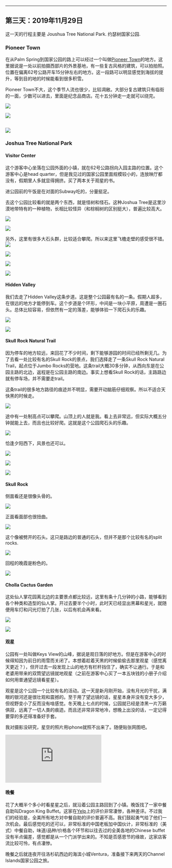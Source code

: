 
-------------
第三天：2019年11月29日
-------------

这一天的行程主要是 Joushua Tree National Park. 约瑟树国家公园.

### Pioneer Town
在从Palm Spring到国家公园的路上可以经过一个叫做[Pioneer Town](https://www.visitcalifornia.com/attraction/pioneertown)的地方。这里据说是一处以前拍摄西部片的外景基地，有一些复古风格的建筑，可以拍拍照。位置在偏离62号公路开车15分钟左右的地方。这一段路可以明显感觉到海拔的提升，等到目的地的时候能看到很多积雪。

Pioneer Town不大，这个季节人流也很少，比较凋敝。大部分复古建筑只有临街的一面，少数可以进去，里面是纪念品商店。花十五分钟走一走就可以绕完。

![](https://lh3.googleusercontent.com/SmTDLRISTQ3Yb6B-i5sfktouBZv6HfWmOS4N2Em4LqP48RmVuYOCS0YEaExZnNCkXzRc2KOAePcPRO1IrprfmnlpoVkvQ0LBdtlMrAsyQOMm6Fx-WMFQ2qJlJEI2fqY6eOkYOcJqTCViX8pNahirZZw_uxjDcEQasneu_8TJdWvDMtfG1jEJZWyW__QEm-vM-J1QFXY3rdGz9fnvHHf0qLqAp2O4PyD_ID9nIdHZFxZhVN6Qr-yvV3ErmCfN1tu_XR_mKUM9TQogOHXM8lantcXKAgVnRQgV1LdnXpZgRT1puP8Ff54RzWuENNcve8WOj82mosrWDp8V8nhJJBFOOG1wFjWmeBh0FWhSQNvyGkB1Eap8sEstB3utyYjvfnuLz27wcnfh4tVpzw4YP0adaA1HONhUMhx6UPvPyeozETFyMporc9mW6jsRh0T4bX2Hw8m2zWaRKTNXWw4Z6LMpQUNrExlZl-qX1dcaG7KjaVVWc9Z6rzf7yWo3C38_QOmyXX_LDfWVCLB_SYpzwbmc4P9BM8TYwkouOAwM62F4QCJhDYeily0ZKDieZif1PoZBjInZO9Cj6OwiNpq6hbu7E7MREwiQTUvyMazcreWHH_tFeydaqlt0-7sldj-pS7Dkoiw1i70L9H2df-M3p4uy_O0WuaK68joM5pzwjDeEF6MuDxab7GCiBbM=w600-no)

![](https://lh3.googleusercontent.com/XQJMswJe4_iIYmJnIMAwhKRny-HiF6YzamKhYhAfEa_jH8RvlobajYVLwCh0xOrhBV2fbFew8Lp5TcexWLMQBDGrG1849yY0aq-UcuvEm7oZAhrU8CW-Vlcu66o102eMQ9j9YQ1Vbej7dQyMF9OlWiqz7nqLfYtjAeAxPm49iZRa-d1wm9z01TcYa_uKNzYTehFe9-86dCnIC5taR6d8Wp5ugk-Y4H5CWNlZdbAk6FXlA3mK3Ha_X8rxSBGupBWMDlm4uPAiJhDDpiLpbUA0vHnmxB70HHQSbYbvRVdd7sv4tO3a-_RLcwUSufq_z1eTz6XnrWAMdQg_hSZkDKSraCtKK3D-gCTg8waSHxkheCdKaAiqO3-Ywjq70F2UbdTuEu7QfNxSjfvcYyBrjBEWNTzRUbzz7uIamBtW65QPGL2VVUJGx0n2vYCdsYwBLvL6tzE19skOnqjq72MRRXIhC08adZ7AzX8Zjvd02o6dUpcRXesLOlltoQSBsjOVHtqajGYaUKY_fJkG8OOxVfw9_piF38LDIjzryKYOHFel9oAlLZjgX_pNDcNqZiEyrfaHR0T1G2Kbh3Cjrq98aVk9iO_ZTqu7qh08ww2vsjkO2RI7YD3iPUUCh8eVlPGMZcXfM9n5dafA8VgSWDwldUWkNb-8pYcMNHFH1EJ5xllElO_8vHJ8WbadqhU=w600)

![](https://lh3.googleusercontent.com/cFRauSvYRCpEsz4uqxSOTyFx2pPjEfTdi8SUs_JxatyKsOWofI__T4bcWHUsJIZLlW4l5XXT5zOCFFFAZe1tpPgBxS51xugiqfF6tqkqrd2qKIbuwim427c7EvubynndS2T10WSaxZaYAJtqQ8DUT2rQBlTd8n5fSQCsQihtDuvbbS--WFwBAQm5tK9LTyGFkj7anHJnGCjneIqkITe2W6ArBOg27FKIwVMHoYObeZymxjv9hfDGQfzniYg5yOFcqlFv7brm-zBCSk48ibbyCogjumk4psU5ihOxPtU6709oHK4cQiGOO07frSduFnK_30nO_iQMURa3t0ptRfIEdX5_npwVAvh_Grp5fXoRTwXhdnNDewLvkFj-kf2iiEHNgwg-SsrIv9FqSUITnHNmUdtsEky4DIk9RTc5zKpsIYAjvbiq_v4uvdghXwVceF6lsgAQ48srfiFGUpdbe480BF5oew7CS1caw53GBuJRPr41-LOYbL3x9wuOGjwzh9rTknQzzSNnTIjPm9zeki8hPbUeMBanylINqTuweFc7miFhwKWIBxwxtIHIgSvO6M0_DHrucSU-Xz0RrAfGZFuPSSiq67Q-ZhaeWuyh-BeFxEghyWDAhKn_d4t7j_PHRWadfefHaoKNnB73puVlgS6HX5eHoiM4G0rPUlyqvBwoiE4Ha8Aeldfdi7c=h600)
----------
### Joshua Tree National Park

#### Visitor Center
这个游客中心坐落在公园外面的小镇，就在62号公路拐向入园主路的位置。这个游客中心是head quarter，但是我见过的国家公园里面规模较小的，连放映厅都没有，假期里人多就显得拥挤。买了两本关于观星的书。

进公园前的午饭是在对面的Subway吃的，分量挺足。

去这个公园比较看的就是两个东西，就是怪树和怪石。这种Joshua Tree是这里沙漠地带特有的一种植物，长相比较怪异（和棕榈树的区别挺大），普遍比较高大。

![](https://lh3.googleusercontent.com/SXB8Iu6fCUxoJrFbbbQ2IxT098IjllCaMUCRuU7HT2sq8IkOTYSbuXp6TUzoKSfrFKX70_TBtplqvHHN7gMAuPCOZLziYCRnMMDjtlm8TusIK4DKR_RlgihT5EiJXbeiYwB_O6Se6RKI1kTU9FHDcp2sYPXdGFV-947hNMEN-8aqfjR_TVKjTfcv7kPM2xAMAFfRnKecgV2kSnp-1EdMeizCdeOP8_cp4EcLpJIKFTOCijs_tFKOHmAKrt-gVNfd4nHscy5jIQORqN_7ilC28uyeBMgXuOXnJDNLGTUbdpaYyrMneARXKhd5xanl80nQCEiLdXSLEm79hRrqQf23y872ggFtDa1TIx5Cxy-vLakbpCz06jaHCp1UIlM-PJPxEl4u5YQY6aeFieADgq0jCi9pThroVUm8rVwHKO4322B_2XrrSu1lBA0moRj_ndlxZOa8SNHo1SY7mRK1SLoV1c1hHpn9V8UBJS629W0BnhI8_tTv106Pq0LNH0BJijrCkfqmPETNBtf8ntYD8uqaaKUMbnQJr5Tkg14mELaUp7OSdolLeM6F2ZHVykdJ_Zu7FUzcDv9xj7Jh8T79_8y8HON-ek0Sui7aqAjivX3OiIe6fcSeVfdm4YTwp0lGEP4KQMEYsAqo0zvuS9QMje9OQl0cCa3F572dAQ441teMdZqAcbZBTmX0rig=h600)

![](https://lh3.googleusercontent.com/6BS6ozaZiIrg_5Y12k7uUmsB6ncyU-34GB3qwGG91-e1yYJRMqY6En26wiDUqhe_2w83iRBtynd5rnxmquwgoXYkxYOvqqw6m6UfNNZ7rxcii4mfHRqQNuWw5WPMPIkRsIC32cLkbKem6Yrps9UGWl0As8-dQkY7Gj9P9tTGcKKKkYo_FiwUXanYg72HryewHusP3_SzmH4hrTIjHnHnm61Vi1h_KFsfWFmBUB-a0nOHZOqgLS10paj0T7akqLJqp1OiVfmQBSADwjnn32GHAczHTGctc0b4XUO9BhGqI8xMcaoirEsjhjOuNS1uwAuqLdIEy_e6phkSiJPeG_BEzwqD2QSrSXcCmnU5phwtB54eVXD4ICyDBVlTwr3m4I-07RkAHs-viezmsV361QwNxNJk3bFwujI9JmLfTfbzm6_F-kdABtEn6odmeE7UXeSkYeHTRuDlO97wQmBbU9SfaKSrlGl1CK7_lMqQ2LOjuT1O-jBo-Oz2M7DEKIJl4lfw6-GzFWuxiWlWPBXLUuo3Oh03R7kRg3t6QcyfgNCrZzvlv2fKrssJanQVzdAWUmhL7I5zdODCznsFgw6wjRyGfqJp1fhMLT7nNE9jrt0nl-6Ul1HkBcyxhumMozyFpZFJ7V99W56vevqzlFw_x3jJF1pNmFDlhPQv0C2t6VlgPKDDeW6yoNkNLNI=h600)

另外，这里有很多大石头群，比较适合攀爬。所以来这里飞檐走壁的感受很不错。
![](https://lh3.googleusercontent.com/wvUEjs3SZdCl5-5MSBUGREm6Alyay4RKn7koaKU0ExMJ6R3FLutKjS6nlZm7XXHt3fggzbfE01j35Xb3bC8aY43_hMsiwnH5kAFzviBLc710Azm_bTYT8X-F-85LeA0SpYPOaT8yj_iINx8Vs9eDQHziKeRjDt_18DyO5CFEX9rbp_s2LCyQDqHCCv5GGa3d8O8mielQQ7EY7-w5ZGsEKneBBisLi2ejn3YaHBqxRPah0gfLiyPi7rfaNqBVr_Iqul5yuk_f3So89JZgVb2MOsSUmpovuP-9t3oLumVoG07bpiRKj8wi_v-V7bQYJyIzHjfMEn8zEqlHl6Nh-G6St6iHmuz10tsJyMfYus1WQb_pPeCZ-bAO4uluyZFuA652O1IPblo6luIR7XMgW0ROE0dB8sdkswH83PCS8HsU_PDbfCl5kk01ctqiSDlWa-pUk74BlX3s1sehuibrY0ch9z976cs_h10MrqLUFrsW5IQI1XUKsWGtnH0dsqHCoiCe1hg-0VgwmKTEnB5_O_w0_cZq5UWyyD8IwWXEXdBWceDpNj8EERMkCcL10WeINzuaI8dXvFW0awFUw04xzUWVe-2Drio5gAHlSOd0ZtaA-ytX5VtxZ2CuTE4Xas2kecrPTF7HjkVz6iuUxCnl13q4zNWUapjzcMvkWP7im-kEovzVj9DY09CSVW8=w600)

![](https://lh3.googleusercontent.com/8Q7eE6HwlVObAEqLCneASJGlrIHMyiWvtEsqyVZF8wm_7dLdr8RYMBwTM37htduEHygsf5jliauublwd_wGDgIUTTGurVyL-4Un2XFo6pSjOoQHsYTyQAaxQ0BcB4HLw1fpoG8LnUb8RLTZ_kynTxpe1QD8t8GqUVnbWMWH9MDcIV9aoVTI-vLCqnwIzIO3pwx9UcBawpFtSaTh3agiduZzNva9s256WpyzUqdcgWm0q1NguVdys6GqFPkX4UT5n-vaylcx3gaMu8cFmz7keFW4--AD4RSt21mDc7oUobRBQDARcQYWcOEUuLwMRq4x2yuwJ6KsEMp8MN4EhWV7aQkvs07DiP-65RzWSHp_edT-ExqVqUB01e7pbyEIqCvqONR4gFH7-iN7nB0EypXsaGKTA53IqbfBaOIAruQJ1Aqk_NY76bFHdZ0AXXPwJFfaEFztB2j42biYLnHY9NHCSBSBMFLw9F9jQvztVDD3XkLSIdce43pV_cO7yCDLr4o1HgBUPOA8LUWAbuH4UTmVb5fLLPM9zu8ErAQO-i3AF9liQagzqrSrSCTsKaKiPXJYXMHpWcc3TYAU6GbCUl-FRoB42VEpyOvsL3SgoH0YUet8mBl0fqnY_vYot_9rDuzrC4FxwC1TpGWsBNc0nUwI0odNGbkzyTC2fBUwFHEkrtGreq8mwDPeVGDc=w600)

![](https://lh3.googleusercontent.com/741vT5crzT0HDUkuJemGeAlX_3Zc8PYoDUmmPArIkQmC4l2mSGxIfzzCIFUZzm0a6Z0FOvgswUnkGOtPtHgh52mUt9QjhUfZ30wy0EmUSI37EQTARPKapI33RZgv_g-pLrW_FT86B-A4psghFd08gGLW0NvqGX7Nb0EfZ2OjOuVdo_mv5nWPbSjUGShIlkmIMDxTxR8onWKDanaI9ZJ_C3vWMT5rMpsidHZ5Rk3HF6L2T-MOpOmfO6A0JbzW43QgkSOvePnLHFp3NbzRK0Fr_i9bxkZHyPNFZryYTixtF7aBJ0I8f-diEMjjzHEc2ceeazCHhIGJo1ti5rprNKytMSoRTiQ1ARTW2AHkjBjXzLY-AFGLxhh1isY2yJUSIUWN_XTQq_5K73Q2LboyiU5W4K_ubEb3gdT7NwRyt5RkmT-kH56pGAX7aCqkYW0-YrVfrZHVHG8mLug8Db2QpXMpNLH1e4c4WY0p5Ary430MeJozmIi1x7ZrrimJCK28_ST4NcTkIFXphxx3in--fhj9zi_Flerz31GzHHKKAuYHQEsGrtXX0lC1nD1T6JN_xqG8CMCaJEMwHNX0Z5RcL9fbSeTAiGOAeEAV9KPdIPvfhICM-E-lqdqoEFjTWqT7Gadgs-ORDw5jCNIC7Bg_TjV7FarTqCMRc0ke25yeC1Ojc6abB2pdhbyD7ZQ=w600)

![](https://lh3.googleusercontent.com/0ZmWNnPJivswUGOSPq1vt4ZZjTS8kqUiQ5gxXLwTTVdwXq2wIi-RyXlQ2XU454xChtObD3Bs2raE6jR0l9h16F2ud4gJhKJW7vcnOdS9mTJBI0xM1hJ7JXhPOUqLm7ngqMpWQc9rdMbU5PlUHdAAjgCXmq5VsVWTU0m1eW0Lfr44sJkw5oAkUDqGuoKcXZeWMQldbTVdTizCnYk9jeJ0PhiAWlg4cw1s5OS5bLAOlW_iE4Dk80Kj0uSBHwHYwPCGfrVNjLWqXP_YJYZpCQTzn8oXvgiaC0zV6h7havUuZ_mRC8DCkxL67o4hXxK6Eh5ET0cyx1lkhiWjptnDHHD7v57U7iCcYqmdGsDTJ9MX-lFLKcKDpeTdXTfMgeqIdbNWb5zxVNimCsau-TvQYMx1nDApDu-JJkjcU6fxGKS8a42LrkMvwpoRUMvxVeH4Nbfje57gVLVx30_1EbeI9zF9n5_muvGSzOOMIeRcdxpW8Vhd8PnVg_UjlQgWn8mI-qBUWZMXNNHsUivSu1ELPE2FRV8JFMJSlyf59P14KQnqvpMiW5Uc-IQcrxD964YDuAE5pczfsTjvxAy1LW6ujwJUYSKzNIVbtlQTpzZ6nd50FeU3QykK8LLSt-QpRP996acd3Sz3ebAYryzg_gLP6FO0VcUg10dbHXReT6ZfEkkbEP3SjIoaX72loB8=w600)

#### Hidden Valley

我们去走了Hidden Valley这条步道。这是整个公园最有名的一条。假期人超多，在很远的地方才能停到车。这个步道是个环形，中间是一块小平原，周遭是一圈石头。总体比较容易，但依然有一定的落差，能够体验一下爬石头的乐趣。

![](https://lh3.googleusercontent.com/sL0KVvd6_aU86G0udJ4ub6c2vNZamyMmqNOSuFHHjvH0bhxnOjuI57YYL8nstRr8s2iJaneN9FWkCT5t37nBiLJisH-3oRur3VF-grpXXQfs-O1Zkss9LDHxaN-2Wzw74yZ-A5y_rRQEEevgqIj99TE0c6-oBYnWnOY4TxNghwjnsNewVrU9aUuZPhxgaDQtIQhzexATEsFt9U4ECjECaWr1P1eWj5BFC19cYmCtqUZSZbPq8X0SDvaha4qwm3RjIrKA0G9qdvWCY3CFHY1TPS5HEZtd74BdY8qNQCMcQvxomLMWSM6psTxPyttSsTpIBFQ1CXhz7--A3N-iiE-YyyJWKkDs4e1I98DSl6WTVd01_-FV2nHdTaxsYYzUxiYaue3fRuphhrlZcdAZOOQ1_kKzq5nt4XOFkoL_hUfJiIms6bz0dpGO3TjvdCVXlsdpid-vaG4DN5V_DtiJQWACWzhRTwn2So8PwfyXFgviwEjzYcSSnsekAJobUKn9x10eN7HV7X2H8M7CLoZJ6wspqhtAUGCxnhpqs94FAJhMBwNWIUT43THkzenEnxkjG7kJcFoq0h7iLrT1j6A0PqVU3AfhQogzuI3iokxN9ZzF6Bf5oxBWL0YW_pVTS6ABxVdqu_KXMKBwauz_Zv1sA5qowtwRqrRm-vdrSMdKN5CZIk5Zdhpg513lcwQ=w600)

![](https://lh3.googleusercontent.com/gbfEwxmvDlKG8YGZIDIR_4n1a39jIluRR8PDF-489MyMFatUOgrS3-Odn3JCVDd5ELFnlCGGn21T5B-UTD7ekRdQXbAmfvkBKtsV2FQBkt5M_2hYbMbOkdEmkDG0Hkv77i-HqY6AOJ7HHaYqnXpuoARL2OOloIMANEskB-8YiEGGWBtspDS8ZwPE__dh68HbBtvFwVFxB9w-z5zItrbWD15FbOEO0aKJ1goxJ6JvuCCwybCAkcsZAslATZRXTjaqECkjVlbSaCvJFR2lQnRuyt_4oi-25wUCJ3ROAkMvqJLzuO5jJqx5YAqzdEMa5XPN3wTW_2xCUnBWoReCVaV3hvBpyXUZvJtfA1Vw5I_H4RXcxsRzVfqXB8t0c8bl3lTssHevcvKdL_jITx8aRhmqWoBBfshjLiAx96agDg60mxUmmKJ8AexOYAXF1yFs14-DDxr3Rgh_o8TRsQSIJk2ITGEunhA3b6eU5gtAbgD5n5nTfcG8bnpJ5Xw5zT0__ZUQcUOmM0GpSNwySdjHoDdkuYIXMqNCPc1FR2T-DUaBXkgU4-hRl7gBT-fXIaBnvOZGT8aJc-M7MXyRuno4_QzYi6lH3p5PMQmTaHj8QFUwNI4MJPw5vQWzO-xOpfXTSKnc5CZbBJj1HaBKvKFz50ZiJ9bLGyJokXKHI5jmrddUC0slkcAU5mNmXEc=w600)

#### Skull Rock Natural Trail
因为停车的地方较远，来回花了不少时间，剩下能够游园的时间已经所剩无几。为了去看一处比较有名的Skull Rock的景点，我们选择走了一条Skull Rock Natural Trail，起点位于Jumbo Rocks的营地。这条trail大概30多分钟，从西向东是在公园主路的北边，返程是在公园主路的南边。事实上想看Skull Rock的话，主路路边就有停车场，并不需要走trail。

这条trail的很多地方路径的痕迹并不明显，需要开动脑筋仔细观察。所以不适合天快黑的时候走。

![](https://lh3.googleusercontent.com/XDjxXuPQQXLO-OG6bAfnrqxv_0HkLTds27oag78SO1r2RVm5IiJT3qt0C0IApszgZZ5Y4wfTSKUgyN4hHM5XVqrrbijR2wnjK3F8ykgPgO4NF-d3I3Hu-YhMwKnDNfdXUOtTcqFfYi3QhBaNf_WkSk3h6eR2Ou6djxtITIa0QOoEP9JutXCR8Cwh2-aRYpvZrCsDzs0DwPvln6eFz1IjQXQrYojXhkTKuZmBd9Y27Ubqv_DcEOQKJuzWsc-7paqQEuzgm-gEWrqJP62ME90TjBErv-SKUywSancUZI8iQSDCgpVJUJOOxVXnEFrJCo6pwM8DPc8A41WNjcKJAcjWf5SwPMthNv1iyAd8CQEt6y7lf3b58aKIkjXB6E3p1V9VKN7jQZZPL7kfEc4v6o-R6pEOu3RVwe7POOXcY17rdMeRMrbMZCKG-owl5fs56_WN89njn9Wl8fuCzGMvCRA-iH55JzVKhOhiE5qs0hLalWDeuirRJi5gau2nNW5wQd1NKe7z0NTBn_gldp1F9vqkz6oo7zSEoG_bgkGXdzDcLH-L5E200Z9bj3SuudMDnlcE7pBscuQurKTQil0stKqPH4IM1IF1zVktW6OnguPSzzcnVdvSXekRDXoNf2HuS6-ZR_yYaiE-Egq0DG2ibgmPW8IXXlUJMDQoN1XJ0Xmh1BvQeEgmQdLV-aY=h400)

途中有一处制高点可以攀爬。山顶上的人就是我。看上去非常远，但实际大概五分钟就能上去，而且也比较好爬。这就是这个公园爬石头的乐趣。

![](https://lh3.googleusercontent.com/I8o8esd4XIYz-TJnJP0cdEAgftGoSdsrbMWTCYwB7n7kAXKb445yRHXPBgTSSwj02zCTSIOV5AZFu6ouWkFCHo7zfGBapi8gosfGq6vB99U7izKC7tg_AmpgpVFRZLa8N6Wp0wVDZoBeekgqfPcBzoYOlDlRApbawnuD5kXvx5-2Yi2PztXkBAiGx9KNqvsr0MkeMGcFoVADG3YKDrP7QlZrL5zUgYK7OvLp6tAdIchoNzMetobRMFuN49H-AfgtSDHBki9zEweXG-av_ni6_hTl9pdU8j43ZuIr44BLbdUge8BCP9tQwiiuMzbB5grpR9ClhQt-49Uhnp4JbqFvW7pN4i6q32HV21EjqN1SDLTsWUeqPG5uDdi3S3Z9tlP_sIS25pCO6ijgQlW-yuVjv7I9aAauX-euSC7iPIyAXKjYGHuM1JjKaP9xjSjabvA4Oi079dllIg_FJZNzOF5GKR2ISk7-TQMnP18066VAAuv4-_s2FJWnJEr_1NDWK1YLuHoHYJmP7I-21Y-SbFGRjbp5FAQKEubI7BCPbpsUZIhhFp3TDo_mqG_f1jsCK8yOndQ0JMRrZrEMBqGONbA1cD3iy7SaLKwy63FKyzBhlvKDSd4IDA3od6AVORcmmeNwfdZyflLaldtGEjGnU5GGbzgWROo-ifAxVy_B7_tJylegqtSgzZRHIX4=h600)

恰逢夕阳西下，风景也还可以。

![](https://lh3.googleusercontent.com/6j0BaN1ekKtkwEHwb3lLUCJrzOnQJsF76SMWgqTVdc7rolSsK1p7PRva_xkwF_EVOf8WvHfEWBo1LF-f3aDeHf8yukgwosJU-4TM1h_ziiKzZZjPvWYhnI2M-FXZF1mSxjp98V4W4NiHhattAj2GQlTQB6lGWdyj5exaOYYdcVMxGJmQTswJA9_wKt0fOI0VBcm5ehyGpUCinM_-0geLxJuRVBjqZHIp4YahMkXHSH7RfFWXaCtm89xqNuJehndfqWAZ9sH5oyXqX1rtpuLF6O5qaIAPBUHqnj7UOAtiKtv0kc6740lK0mSYxeI5RHJwD9xHqD__ruJ-buAkCsdTwgpDnCP3UV9sNETIV25ccuYqkiP2YuoW0G3VxzUXZZcp0VTEt37WWx7U6cEukpAdxtkM98koSJPOKs6DOHvebmmo-_C4QfNabRiep0igbTSAvGRYu72g0pJTAv-J-y-xMH3ZnVjiCFxy4F0OwwohuGl5DJWXaVuLyzRFCtUtKuxyWk6c8La_BGBbo_TJBQPQ6GWEo4RNfmQ6WjvOerAPI4bVGukJlkoYhZsRGPiXv5ya3YglDcqnI3r5iKJNy6PjX0Lh3QlO2GW9dYKh-32gdOYD-lLSA3BVQTq0Cm98zhfhAgRkkFXh83ci6p0YCzUKbiMu4qRgfaU7UT9fjipd7aufIYAaZ9iElMs=h500)

![](https://lh3.googleusercontent.com/d84c-hJ94pbTStiN_Ug7E9zADNKs6qx2VZU6lMYsFlDj44ZtVQ6_Aa6V3QYLmivpdvzHvwrgJyUFzs5kHoCLbo1xIjmkpocd3OxPg3HMUDgFk54e3vSbiNHlWnsohiVtlJ9bC2dJMcb_tGrARZuYo6S-9SE6a_DLz_LU2CczdFHlXcU8LOvgNZmypkWG0O7Xo2sgBXOdsVsTUxbi0tyFLhH-EStDsRKbvZTBgpmmaaJLTfaTmMSIIfN6Tgz1HscfgUcwZRuLAUyL-vuE1bgzvHbQrLiU9qSFIkB4dxwiNd3ZLUflOu-UceSfHdtmw0pCpWPlFEnWm4DtgYEeTnlVGkeJwwnYkdffcP0lQcYB6hgJPVfO7hOptQWWPgGDsdoWf93KAUw3A0yzqU2jJA4PS_Abx66f3QfQMGPTMCXHNidUr7QWUSwV021Nw7lNvGY2hsrQQr7K9jEWx64GZk420TrFLDz_s-85bqh48i-hkYsMTFAnXo5wZYgW6i5mSt4EnrqtRHMYbRGfxbGvcEF3Lyuf5uSutPrby1BSqGGg1F-z6oRhP4cWZLstX0pTL3PEzOcuICXtKfHALvxOT50hIo_94foyvx98PjFpxTpjSrGjoSuTmzwinKtUOLIQCPv47WSXl5WAANd-xfjthlLAFg-hZ-idhqaIXvoq-Ft2QdRlL35SO1xmBGM=w600)

![](https://lh3.googleusercontent.com/fxmUkoCymGFt7j0ESMJ-oJG6FqwRzl6QyiMsLxVpfBM9i_9_p6eBpuiXXT8bPTfDCeXiIITmkZeJqOVNZq-OVOkyix_mp6MGyE-PsEcurHhLQD2lrLI2SpHPo6TwyOND4XynWCMQ2Ai1DMwXw7Z-XggcdSV-WEMdiRUi7ra221NPIC3ZjwIQiEw3Y3MOZwMmeoBJ98RadU_gvBGNr3wqRPsiGzyoixD5jgAaTDzFYNUFBiWLg7UBCa_o6J9mZZ2gfAlA1RSiNd22UPm_d4PGOUOQyolklTRunEmJab2wl4ifptP6g13ECKK6xFb3Ocii2k-opqE6ZTuKJvqP9GoBnxxMyohpVdSYk8ez3iTIVkPH8LpE54IVpW5Um-ILDFmtzHOAQoqwofIZpEc-VL5s1dBHqiIeu9YczKkIl12Av2gYvkrnjH1Q_94Z-sTipyK_ri_cnh7dfbme1Nx1YFyfdMHijzcKtdcAyqOSR2N3au3DQj5Eg_DADWDdq4M9Of_OISrKYGyLo9lOx75PH5btqrbvMVFN6OsCnSFQqtDgDqDOQIBk1d14K-W1bt5XvQlozuzR_rLMIV61Go9NjfVT4vEdRYTthu4YHj0ONiIfMeFRthDbcA2cu-GbQ56RpWEnYbAysrXIbJ5EMmsvD73_13pzI040Qzm5R4UMMG8grW533kv4T6Tp-SM=w600)

#### Skull Rock
侧面看还是很像头骨的。

![](https://lh3.googleusercontent.com/IVycnjo9tCJusvI7DlLVcwFy4F-oOQoxYkJVSnRdaWvudqs0xnsIKKk0yrJCpj2cQd2q2AOLRw39vm5YWlOFzIG2124cA0Vp0_VEX2v-zcQKi6wdXrI71iq7MDMLsMKmctDRZFm8E3JJ4eEWXccrADRB0ZuBOgbpwwRQO1qOn5EQ7o_-NJZHfX3QGtV3jeIfNYWsLugXXfhKVbYLRZjOuU4KBSra9XsSB3JPCw7e83BfaWY6vLRJaU9yOXJJWEAhPT0gPbZTlgQ9GLjFIVvhMx25cZNNTDWASADiQ96qWHAWLkEiklWALE2ysnvtpjpGHmhPzW3MCwXUQz0EP-kb55dSDsjxCPyR-pDUSoAlavjOO0HHgOKAVqj3ESOMyls5LOxcpd_CvNUcybT2Rqs0TgP4PgzeYFsc0plkxpWTg9iJGz3CgAX_8xkJxg2uwAa0UFPXeQZtqTnNqGAUvu_WErwPzNUt7-3yQ60qM6AgGQWgV1dL0nL5-xRtcYIHDM6P7BMB5jjYhYmuULxC1GxFk_n4zwIZm0xDtlbeTD-l-owCmq4FQmA9j097gGb-egkwqi9njnB412BXzx3kBoFaMyfkwZiQLknD1X97gg9ltAFgmLU2ZUfTWXjcM5J3hSIQtkp59m8og-6-b7OxFyKlS61W8-w4x-QM8alPEUH4VjZZD5Ag6lK3_ng=h600)

正面看面部也很扭曲。

![](https://lh3.googleusercontent.com/yIHE6Ei5BxKnCRfJRSZh2AuVtGSfWXpHpxIEKJ3J_wpmYoNYxiv415rLYE9P_eMnrasCqKXezkKjlINhYOR5QRx9i3sErw-tqdvKxqoSHZ3az3Ov8G-I7cCzoCopFEYMJ4xSogP_POcTmcblR1gjQcLL4AcNokcuWbJgIP4Le0Hok2Olt-IAkt9BRngxYLtwLwYe34MdYNYqEqWaYLZZ52l3Tuz21m8ZcWmWuf79MQx2pK1Zz5A5TboBKDqb4Oqx5Fb5HMFFCOUJtrkwfhzV_7f3XRfVm4RsdriMJWnLhcELi23miCKGqXggcUWwA0UD4jnlYkA_pIxcRTftsHuy0BaUvItlh0vBz_y4BM9TvmSlOzEPs6BrmKhTUfYcYpXvN2qbEFsgCY8cbco6IzbUSz90kG1PRA3I6jprgpM19oewR3-hkltYJMtSab4t-uNPjqkm86tZvnDlG03vgDt0seFBJPz7o5V73-R88sOSj61HGNgMaoFLIQJSzmRKSsmIZObc603WsfRs294a8WHd_AvzU4CfhrbfaCxQLxRaOHvUpaTreZKxhEGAUIvJBTF0l2Duvj2CQuyjf0J7fjQbOqXXxEXcpqKcn0SRsmCbgU5it6WlPRJ8h-0emlTA76DUPQQsAsqAbA-Mc-b7DeBB4lDt6TKVIicvsvoWQM4cD_0ZHn6esR54M2w=h600)

这个像被劈开的石头。这只是路边的普通的石头，但并不是那个比较有名的split rocks.

![](https://lh3.googleusercontent.com/pS0bZ0cJJ1LKfMgEhFgw3eAEVQTxKz4Ju5cLM2pLmS2amtPG38NdkAicRGdyYfWvsS599F4iN6Uv71WIQ8vhxncPJNKICe2xzorM9gDaCR654uiXtjgDl3xaIawL7z9okmXFhZbWQS55rzrahLwWfIdgwUmu72iXYgMZ8lSzlcEguSR8biu2xfo6kFooZ75mBp6ZJPbBPS-HkmvNjnxhy4D9YwDSTgR30Ts2AgTXPjYmwJnalxFa8lyYus82W8wKXC05P8nJp6nNGMJaocNhX3wQjfG-0sVt3kdn8FxNBQZa_HM7jOJVYrbTSqDOpLY_UQuWgrDPhzRZ7NflmXR9tq5EU2sBvuHaCXHZfBhpXnHfqjo7MndWk394KHPvrBm4WNaZUKC3UUW4YLMzJz_camidnV5vYZlBHJQCK5-tTWkOjquKVHoqr6FqMKlICmIRrDEFaQ7r4i14Sg4PaarLjNwCqKdkPeUYbnCAz5jnce7xVZr1uG8eEoY1F1IXhpnRV2JV_MVWIgzkOVp4QZM25ePZyTnk0cxBZcQzD6UEcp1GCCucTysHdN057TARdThfQkay9Yi8YV28XtzSTQipZGlhtqwlLtrkWfFVU_5o8kTXprpdEvk4vKgnB9npxinPYBzBK3_rQq0hX8wUpKnxV5_ahBJ7ZsC2Nj4OEOlTD0Kqw71-BlqzoD4=w600)

回程的晚霞是粉色的。

![](https://lh3.googleusercontent.com/3DgfM6kj9OO11UxJl4oiFn3wZ7LUg9wgQTGTHfSUG-8LPZ-ElY5U2HFVyJPaCKT41FvYcTksniAYKT6qpHwAJlnFdC1iNDiLmluxx22m24HvhV5TCcanVQfM-hKsUbnTnvMTjTGixajc6KMquDtzhZVh0w3wxkdfoEZljRxA4WdKShEc4zpboLgQp-u1u9pcDHPpRiUZYKzcAReVuJuPu_lmhHJDAQ38TQmbl9gXTZHMn7vnwSOngkRknp8xqSi0xWLteNpiy8ebSmXBLBbq6s3Lbljb8-dxOpfcADQ6kqgdJx1Tulp86Z8XkXoseyfmz7pMTQoflsUd1kW9hkvJZCqXF1NeNa9Bhw0bAb6U6K9SfQ5G17goGTDn0RQRTeQotLGUqywzuCGPYbuzNFXZY0OmrjLEY8J9OI2mVHTxeymsuwKwbfRFpFs4tblTnKbsCvIQK59tU_Ol16Rayz9a4oxU4b2KXZwN1tJgY_RyuWv22LVqIPopYgzVgYT-86zG0WD23y16EWC9Z8LnIubFnYQ41mmRUU2OPclkcBNlTiLeF9Vk-0l_SN_zy6_eHgf8h-MUTo29Y-P8HTYgWdpQ0PC5HpG5fOzpK8lKu5K_AcKHRtwIxlaZVzprLOmaLFmcTro0jex0meFj8_UaZZ1pEoLrjjXpMWfKZutGP7AHGnzM7x4vK3suvDQ=w600)

#### Cholla Cactus Garden
这处仙人掌花园离北边的主要景点都比较远，这里有条十几分钟的小路，能够看到各个种类和造型的仙人掌。开过去要半个小时，此时天已经显出黑幕和星光，就随便用车灯和闪光灯拍了几张，以后有机会再来看。

![](https://lh3.googleusercontent.com/pNE1lG-d4FgXr1XJeJwupMK5OrwMq4_2MzyMPiNJBcJQ2wkl3XsQ76eo3HCmaqCl2BI2xvcvjP_eGcMiXSxYCl2n8TsAvlDhH1kIkY9q4K6PqJJv53_aiRC3kB-soOfOx8nuCn2WKODVKGR8HJ09I3LDqCmindo77Qrdro5cHdNaPZCBNW7INjvIdlYCDI27IIVJvyqceMjebvetpiLy-2z683NLyFkDCfMAdpOhSDFzqHpVbmOgwMlsTKaFSJ9ouPBoh2Qh4woCc6O2FU-Cj9LPpFff3M7XwwJTpyxTNXPaGUbmDN5h9GC8t3V4hORCpeO4tYA8ArVJ7dGsl5IYicxtt4jadsX7ymTXSyvNDYpRQ725JKJ67tupHWbAuvtq-MObxU2M9FzUZKnFIsu1QNCLaQteyEh4bImH9j4aR4l1FDGB1wUMXkSSEGNyjcSnfLrksOtNt5qWD32knMF3unbqJkfdv-84CpjSAb9WL6Bw3O87hN0i3AzBQ7mAVCHYBo2zHPmdA4nOYNMxKifwAJR-Zq-5dE22fAoSvNjjTBx6NqA_jtwSw12m7byHvCtqHZlufZLV-mzZh71L2iV7W_9DOTPf5x-6_GdoBdKhRgY5mho6gde0gOn82-qiTk7A5-nW6mOObQ2T4mHuJlySPc2_nnqKydLQOhpac5pSY38yRd98sWF43wM=h600)

![](https://lh3.googleusercontent.com/Mf1Xrcm5jS2ONin3uCN3zw8eHumAqq5i8nEfumP4j3tca3g1bvLDtpah28tpPIGJN-nHc6WFKap3nR_7ksOcjcQ2KkYhCzcSuWzAKJrKv161YIkngNRPcsK7ZqgcMCJyiGnFmWCI5gFQmDRBtgchnHe0iFSHA58dpyOBVeiQdLxDPex9cZFryCLKW0ZlxZWslWhcSIhOqEt8dFcnpLRzf4jn7FWi1ZJTvW7dklLx8rxTIpo4NxWLCJUrPh_XpP_Ceftk-ae7VZM-Br0JmQbTFn0Bfvff-pMNj_cSNu-gpH9GNl5wJ4zgN8OvUJaHOJGUS1EF7sL2twFuKelpo7HIOD-m8TZxS-Rg_z9VNssOtTsk7TTUwLiBtfMfaLwf9W3y5wLDd0SoGcnLAZtYjF8qmzMB82VCjuJQphMXuxkhelKfEwoKmOuZQI9iyij916q4skraVqYAjbAhbRU2FOgA5uWHD_tBG4quMWr1OyPKpdWgsJUgT1erw0qREWL10gsTHpcz9D-cL7waRXAoPMaU1gsL4VjF_vVlkSe-exbUCiK1BwLhI0o5Xxl6BYHsWkCvHUmsOUZ-f48BCW1UYOREpfSSHtwU1pW-NGZP7rYh8z0KE7r80vGijTEJXY8PkgamYCvmt-PUjfMrCCLL4vQDtiNzKL-48w-TAcz3LM7_iuNYDcbrOMJ7izc=h600)

#### 观星
公园有一处叫做Keys View的山峰，据说是观日落的好地方。但是在游客中心的时候得知因为前日的雨雪而关闭了。本想着趁着天黑的时候偷偷去那里观星（感觉离天更近？），但开过去一段发现上山的地方有栏杆挡住了，确实不让通行。于是和老婆用带来的双筒望远镜就地观星（之前在游客中心买了一本五块钱的小册子介绍如何用普通望远镜看星星）。

观星是这个公园一个比较有名的活动。这一天是新月刚开始，没有月光的干扰，满眼的银河还是很壮观和震撼的。至于用了望远镜的话，星星本身并没有变大多少，但视野变小了反而没有啥感觉。冬天晚上七点的时候，公园就已经是漆黑一片万籁俱寂，远离了一切人类的痕迹。而且还非常非常地冷，想晚上出没的话，一定记得要穿的多还得准备好手套。

我对摄影没研究，星空的照片用iphone就照不出来了。随便贴张网图吧。

![](http://www.meilvtong.com/attachment.php?aid=MTU2ODl8MDBlMmFhNzd8MTU3OTc2OTM5NXw4Yjljd3JhRFBQYnR5RWdRRi9oeHZLd1NrMytTYng0ZWpndzQ0RFUxa01IektoSQ%3D%3D&noupdate=yes)

#### 晚餐

花了大概半个多小时看星星之后，就沿着公园主路回到了小镇。晚饭找了一家中餐自助叫Dragon King Buffet。这家在[Yelp](https://www.yelp.com/biz/dragon-king-buffet-yucca-valley)上的评价非常凄惨，各种差评。不过我们的经验是，全美所有地方对中餐自助的评价普遍不高。我们鼓起勇气给了他们一次机会。最后感觉吃的还可以，非常标准的中国老板加中国伙计，非常标准的（美式）中餐自助，味道/品种/价格各个环节和以往去过的全美各地的Chinese buffet没有半点偏差，感觉都是从一个门派学出来的。不知是否感恩节的缘故，这家店客流比较可怜，有点凄惨。

晚餐之后就连夜开往洛杉矶西边的海滨小城Ventura，准备接下来两天的Channel Islands国家公园之旅。
